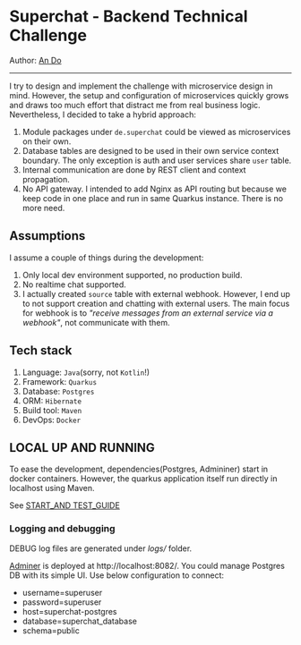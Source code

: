 # Superchat - Backend Technical Challenge
Author: [An Do](ando.devel@gmail.com)

-----------------------------------------
I try to design and implement the challenge with microservice design in mind.
However, the setup and configuration of microservices quickly grows
and draws too much effort that distract me from real business logic.
Nevertheless, I decided to take a hybrid approach:
1. Module packages under `de.superchat` could be viewed as microservices on their own.
2. Database tables are designed to be used in their own service context boundary.
The only exception is auth and user services share `user` table.
3. Internal communication are done by REST client and context propagation.
4. No API gateway. I intended to add Nginx as API routing but because we keep code in 
one place and run in same Quarkus instance. There is no more need.

## Assumptions
I assume a couple of things during the development:
1. Only local dev environment supported, no production build.
2. No realtime chat supported.
3. I actually created `source` table with external webhook.
   However, I end up to not support creation and chatting with external users.
   The main focus for webhook is to _"receive messages from an external service via a webhook"_,
   not communicate with them.
   
## Tech stack
1. Language: `Java`(sorry, not `Kotlin`!)
2. Framework: `Quarkus`
3. Database: `Postgres`
4. ORM: `Hibernate`
5. Build tool: `Maven`
6. DevOps: `Docker`

## LOCAL UP AND RUNNING
To ease the development, dependencies(Postgres, Admininer) start in docker containers.
However, the quarkus application itself run directly in localhost using Maven.

See [START_AND TEST_GUIDE](START_AND_TEST.md)

### Logging and debugging
DEBUG log files are generated under _logs/_ folder.

[Adminer](https://www.adminer.org/) is deployed at http://localhost:8082/. 
You could manage Postgres DB with its simple UI. Use below configuration to connect:
- username=superuser
- password=superuser
- host=superchat-postgres
- database=superchat_database
- schema=public